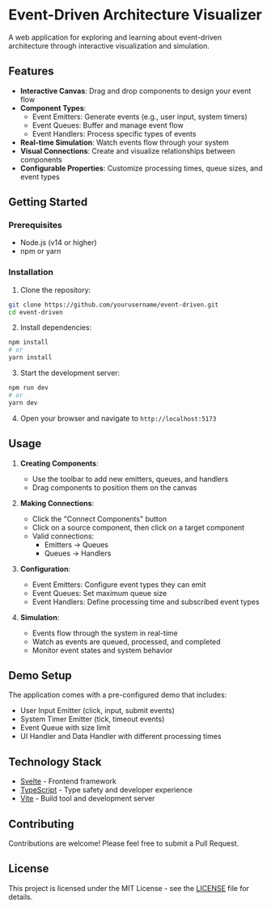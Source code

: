 # Event-Driven Architecture Visualizer

A web application for exploring and learning about event-driven architecture through interactive visualization and simulation.

## Features

- **Interactive Canvas**: Drag and drop components to design your event flow
- **Component Types**:
  - Event Emitters: Generate events (e.g., user input, system timers)
  - Event Queues: Buffer and manage event flow
  - Event Handlers: Process specific types of events
- **Real-time Simulation**: Watch events flow through your system
- **Visual Connections**: Create and visualize relationships between components
- **Configurable Properties**: Customize processing times, queue sizes, and event types

## Getting Started

### Prerequisites

- Node.js (v14 or higher)
- npm or yarn

### Installation

1. Clone the repository:
```bash
git clone https://github.com/yourusername/event-driven.git
cd event-driven
```

2. Install dependencies:
```bash
npm install
# or
yarn install
```

3. Start the development server:
```bash
npm run dev
# or
yarn dev
```

4. Open your browser and navigate to `http://localhost:5173`

## Usage

1. **Creating Components**:
   - Use the toolbar to add new emitters, queues, and handlers
   - Drag components to position them on the canvas

2. **Making Connections**:
   - Click the "Connect Components" button
   - Click on a source component, then click on a target component
   - Valid connections:
     - Emitters → Queues
     - Queues → Handlers

3. **Configuration**:
   - Event Emitters: Configure event types they can emit
   - Event Queues: Set maximum queue size
   - Event Handlers: Define processing time and subscribed event types

4. **Simulation**:
   - Events flow through the system in real-time
   - Watch as events are queued, processed, and completed
   - Monitor event states and system behavior

## Demo Setup

The application comes with a pre-configured demo that includes:
- User Input Emitter (click, input, submit events)
- System Timer Emitter (tick, timeout events)
- Event Queue with size limit
- UI Handler and Data Handler with different processing times

## Technology Stack

- [Svelte](https://svelte.dev/) - Frontend framework
- [TypeScript](https://www.typescriptlang.org/) - Type safety and developer experience
- [Vite](https://vitejs.dev/) - Build tool and development server

## Contributing

Contributions are welcome! Please feel free to submit a Pull Request.

## License

This project is licensed under the MIT License - see the [LICENSE](LICENSE) file for details.
